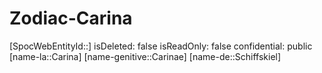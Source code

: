 ﻿---
type: Zodiac
tags:
- astro/Zodiac

---

# Zodiac-Carina

[SpocWebEntityId::]
isDeleted: false
isReadOnly: false
confidential: public
[name-la::Carina]
[name-genitive::Carinae]
[name-de::Schiffskiel]
